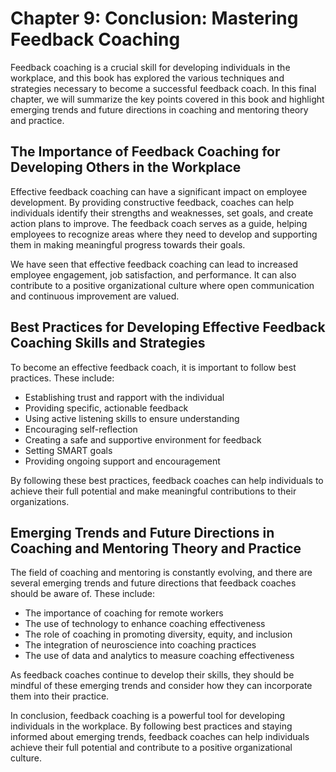 Chapter 9: Conclusion: Mastering Feedback Coaching
==================================================

Feedback coaching is a crucial skill for developing individuals in the workplace, and this book has explored the various techniques and strategies necessary to become a successful feedback coach. In this final chapter, we will summarize the key points covered in this book and highlight emerging trends and future directions in coaching and mentoring theory and practice.

The Importance of Feedback Coaching for Developing Others in the Workplace
--------------------------------------------------------------------------

Effective feedback coaching can have a significant impact on employee development. By providing constructive feedback, coaches can help individuals identify their strengths and weaknesses, set goals, and create action plans to improve. The feedback coach serves as a guide, helping employees to recognize areas where they need to develop and supporting them in making meaningful progress towards their goals.

We have seen that effective feedback coaching can lead to increased employee engagement, job satisfaction, and performance. It can also contribute to a positive organizational culture where open communication and continuous improvement are valued.

Best Practices for Developing Effective Feedback Coaching Skills and Strategies
-------------------------------------------------------------------------------

To become an effective feedback coach, it is important to follow best practices. These include:

* Establishing trust and rapport with the individual
* Providing specific, actionable feedback
* Using active listening skills to ensure understanding
* Encouraging self-reflection
* Creating a safe and supportive environment for feedback
* Setting SMART goals
* Providing ongoing support and encouragement

By following these best practices, feedback coaches can help individuals to achieve their full potential and make meaningful contributions to their organizations.

Emerging Trends and Future Directions in Coaching and Mentoring Theory and Practice
-----------------------------------------------------------------------------------

The field of coaching and mentoring is constantly evolving, and there are several emerging trends and future directions that feedback coaches should be aware of. These include:

* The importance of coaching for remote workers
* The use of technology to enhance coaching effectiveness
* The role of coaching in promoting diversity, equity, and inclusion
* The integration of neuroscience into coaching practices
* The use of data and analytics to measure coaching effectiveness

As feedback coaches continue to develop their skills, they should be mindful of these emerging trends and consider how they can incorporate them into their practice.

In conclusion, feedback coaching is a powerful tool for developing individuals in the workplace. By following best practices and staying informed about emerging trends, feedback coaches can help individuals achieve their full potential and contribute to a positive organizational culture.
